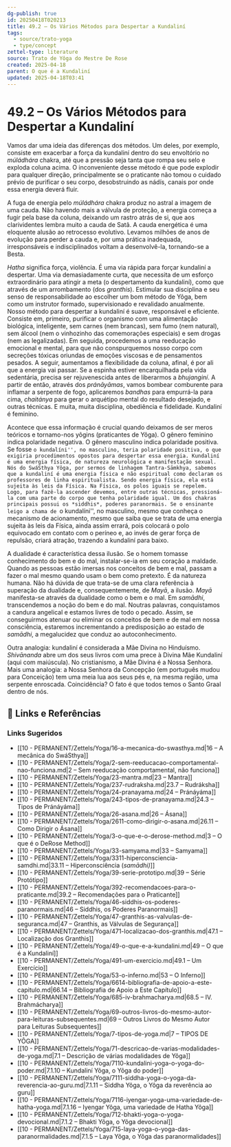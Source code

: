 ```yaml
---
dg-publish: true
id: 20250418T020213
title: 49.2 – Os Vários Métodos para Despertar a Kundaliní
tags:
  - source/trato-yoga
  - type/concept
zettel-type: literature
source: Trato de Yôga do Mestre De Rose
created: 2025-04-18
parent: O que é a Kundaliní
updated: 2025-04-18T03:41
---
```


# 49.2 – Os Vários Métodos para Despertar a Kundaliní

Vamos dar uma ideia das diferenças dos métodos. Um deles, por exemplo, consiste em exacerbar a força da kundaliní dentro do seu envoltório no *múládhára* chakra, até que a pressão seja tanta que rompa seu selo e exploda coluna acima. O inconveniente desse método é que pode explodir para qualquer direção, principalmente se o praticante não tomou o cuidado prévio de purificar o seu corpo, desobstruindo as nádís, canais por onde essa energia deverá fluir.

A fuga de energia pelo *múládhára* chakra produz no astral a imagem de uma cauda. Não havendo mais a válvula de proteção, a energia começa a fugir pela base da coluna, deixando um rastro atrás de si, que aos clarividentes lembra muito a cauda de Satã. A cauda energética é uma eloquente alusão ao retrocesso evolutivo. Levamos milhões de anos de evolução para perder a cauda e, por uma prática inadequada, irresponsáveis e indisciplinados voltam a desenvolvê-la, tornando-se a Besta.

*Hatha* significa força, violência. É uma via rápida para forçar kundaliní a despertar. Uma via demasiadamente curta, que necessita de um esforço extraordinário para atingir a meta (o despertamento da kundaliní), como que através de um arrombamento (dos *granthis*). Estimular sua disciplina e seu senso de responsabilidade ao escolher um bom método de Yôga, bem como um instrutor formado, supervisionado e revalidado anualmente. Nosso método para despertar a kundaliní é suave, responsável e eficiente. Consiste em, primeiro, purificar o organismo com uma alimentação biológica, inteligente, sem carnes (nem brancas), sem fumo (nem natural), sem álcool (nem o vinhozinho das comemorações especiais) e sem drogas (nem as legalizadas). Em seguida, procedemos a uma reeducação emocional e mental, para que não conspurquemos nosso corpo com secreções tóxicas oriundas de emoções viscosas e de pensamentos pesados. A seguir, aumentamos a flexibilidade da coluna, afinal, é por ali que a energia vai passar. Se a espinha estiver encarquilhada pela vida sedentária, precisa ser rejuvenescida antes de liberarmos a *bhujanginí*. A partir de então, através dos *pránāyāmas*, vamos bombear comburente para inflamar a serpente de fogo, aplicaremos *bandhas* para empurrá-la para cima, *chaitánya* para gerar o arquétipo mental do resultado desejado, e outras técnicas. E muita, muita disciplina, obediência e fidelidade. Kundaliní é feminino.

Acontece que essa informação é crucial quando deixamos de ser meros teóricos e tornamo-nos yôgins (praticantes de Yôga). O gênero feminino indica polaridade negativa. O gênero masculino indica polaridade positiva. Se fosse ``o kundalíni'', no masculino, teria polaridade positiva, o que exigiria procedimentos opostos para despertar essa energia. Kundaliní é uma energia física, de natureza neurológica e manifestação sexual. Nós do SwáSthya Yôga, por sermos de linhagem Tantra-Sāmkhya, sabemos que a kundaliní é uma energia física e não espiritual como declaram os professores de linha espiritualista. Sendo energia física, ela está sujeita às leis da Física. Na Física, os polos iguais se repelem. Logo, para fazê-la ascender devemos, entre outras técnicas, pressioná-la com uma parte do corpo que tenha polaridade igual. Um dos chakras principais possui os *siddhis*, poderes paranormais. Se o ensinante leigo a chama de ``o kundalíni'', no masculino, mesmo que conheça o mecanismo de acionamento, mesmo que saiba que se trata de uma energia sujeita às leis da Física, ainda assim errará, pois colocará o polo equivocado em contato com o períneo e, ao invés de gerar força de repulsão, criará atração, trazendo a kundaliní para baixo.

A dualidade é característica dessa ilusão. Se o homem tomasse conhecimento do bem e do mal, instalar-se-ia em seu coração a maldade. Quando as pessoas estão imersas nos conceitos de bem e mal, passam a fazer o mal mesmo quando usam o bem como pretexto. É da natureza humana. Não há dúvida de que trata-se de uma clara referência à superação da dualidade e, consequentemente, de *Mayā*, a ilusão. *Mayā* manifesta-se através da dualidade como o bem e o mal. Em *samādhi*, transcendemos a noção do bem e do mal. Noutras palavras, conquistamos a candura angelical e estamos livres de todo o pecado. Assim, se conseguirmos atenuar ou eliminar os conceitos de bem e de mal em nossa consciência, estaremos incrementando a predisposição ao estado de *samādhi*, a megalucidez que conduz ao autoconhecimento.

Outra analogia: kundaliní é considerada a Mãe Divina no Hinduísmo. *Shivānanda* abre um dos seus livros com uma prece à Divina Mãe Kundaliní (aqui com maiúscula). No cristianismo, a Mãe Divina é a Nossa Senhora. Mais uma analogia: a Nossa Senhora da Concepção (em português mudou para Conceição) tem uma meia lua aos seus pés e, na mesma região, uma serpente enroscada. Coincidência? O fato é que todos temos o Santo Graal dentro de nós.

## 🔗 Links e Referências











### Links Sugeridos

- [[10 - PERMANENT/Zettels/Yoga/16-a-mecanica-do-swasthya.md\|16 – A mecânica do SwáSthya]]
- [[10 - PERMANENT/Zettels/Yoga/2-sem-reeducacao-comportamental-nao-funciona.md\|2 – Sem reeducação comportamental, não funciona]]
- [[10 - PERMANENT/Zettels/Yoga/23-mantra.md\|23 – Mantra]]
- [[10 - PERMANENT/Zettels/Yoga/237-rudraksha.md\|23.7 – Rudráksha]]
- [[10 - PERMANENT/Zettels/Yoga/24-pranayama.md\|24 – Pránáyáma]]
- [[10 - PERMANENT/Zettels/Yoga/243-tipos-de-pranayama.md\|24.3 – Tipos de Pránáyáma]]
- [[10 - PERMANENT/Zettels/Yoga/26-asana.md\|26 – Ásana]]
- [[10 - PERMANENT/Zettels/Yoga/2611-como-dirigir-o-asana.md\|26.11 – Como Dirigir o Ásana]]
- [[10 - PERMANENT/Zettels/Yoga/3-o-que-e-o-derose-method.md\|3 – O que é o DeRose Method]]
- [[10 - PERMANENT/Zettels/Yoga/33-samyama.md\|33 – Samyama]]
- [[10 - PERMANENT/Zettels/Yoga/3311-hiperconsciencia-samdhi.md\|33.11 – Hiperconsciência (*samādhi)*]]
- [[10 - PERMANENT/Zettels/Yoga/39-serie-prototipo.md\|39 – Série Protótipo]]
- [[10 - PERMANENT/Zettels/Yoga/392-recomendacoes-para-o-praticante.md\|39.2 – Recomendações para o Praticante]]
- [[10 - PERMANENT/Zettels/Yoga/46-siddhis-os-poderes-paranormais.md\|46 – Siddhis, os Poderes Paranormais]]
- [[10 - PERMANENT/Zettels/Yoga/47-granthis-as-valvulas-de-seguranca.md\|47 – Granthis, as Válvulas de Segurança]]
- [[10 - PERMANENT/Zettels/Yoga/471-localizacao-dos-granthis.md\|47.1 – Localização dos Granthis]]
- [[10 - PERMANENT/Zettels/Yoga/49-o-que-e-a-kundalini.md\|49 – O que é a Kundaliní]]
- [[10 - PERMANENT/Zettels/Yoga/491-um-exercicio.md\|49.1 – Um Exercício]]
- [[10 - PERMANENT/Zettels/Yoga/53-o-inferno.md\|53 – O Inferno]]
- [[10 - PERMANENT/Zettels/Yoga/6614-bibliografia-de-apoio-a-este-capitulo.md\|66.14 – Bibliografia de Apoio a Este Capítulo]]
- [[10 - PERMANENT/Zettels/Yoga/685-iv-brahmacharya.md\|68.5 – IV. Brahmácharya]]
- [[10 - PERMANENT/Zettels/Yoga/69-outros-livros-do-mesmo-autor-para-leituras-subsequentes.md\|69 – Outros Livros do Mesmo Autor para Leituras Subsequentes]]
- [[10 - PERMANENT/Zettels/Yoga/7-tipos-de-yoga.md\|7 – TIPOS DE YÔGA]]
- [[10 - PERMANENT/Zettels/Yoga/71-descricao-de-varias-modalidades-de-yoga.md\|7.1 – Descrição de várias modalidades de Yôga]]
- [[10 - PERMANENT/Zettels/Yoga/7110-kundalini-yoga-o-yoga-do-poder.md\|7.1.10 – Kundaliní Yôga, o Yôga do poder]]
- [[10 - PERMANENT/Zettels/Yoga/7111-siddha-yoga-o-yoga-da-reverencia-ao-guru.md\|7.1.11 – Siddha Yôga, o Yôga da reverência ao guru]]
- [[10 - PERMANENT/Zettels/Yoga/7116-iyengar-yoga-uma-variedade-de-hatha-yoga.md\|7.1.16 – Iyengar Yôga, uma variedade de Hatha Yôga]]
- [[10 - PERMANENT/Zettels/Yoga/712-bhakti-yoga-o-yoga-devocional.md\|7.1.2 – Bhakti Yôga, o Yôga devocional]]
- [[10 - PERMANENT/Zettels/Yoga/715-laya-yoga-o-yoga-das-paranormalidades.md\|7.1.5 – Laya Yôga, o Yôga das paranormalidades]]